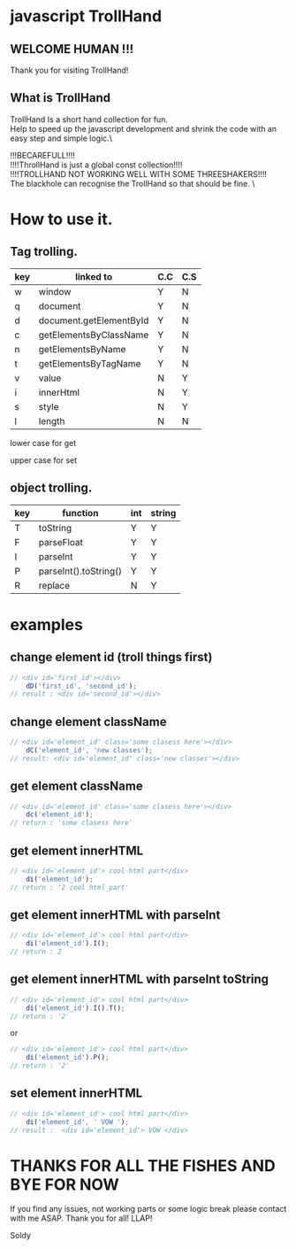 # javascript TrollHand

## WELCOME HUMAN !!!

Thank you for visiting TrollHand!

## What is TrollHand

TrollHand Is a short hand collection for fun. \
Help to speed up the javascript development and shrink the code with an easy step and simple logic.\

!!!BECAREFULL!!!! \
!!!!ThrollHand is just a global const collection!!!! \
!!!!TROLLHAND NOT WORKING WELL WITH SOME THREESHAKERS!!!! \
The blackhole can recognise the TrollHand so that should be fine. \

# How to use it.

## Tag trolling.

| key | linked to                 | C.C | C.S |
|-----|---------------------------|-----|-----|
|  w  | window                    |  Y  |  N  |
|  q  | document                  |  Y  |  N  |
|  d  | document.getElementById   |  Y  |  N  |
|  c  | getElementsByClassName    |  Y  |  N  |
|  n  | getElementsByName         |  Y  |  N  |
|  t  | getElementsByTagName      |  Y  |  N  |
|  v  | value                     |  N  |  Y  |
|  i  | innerHtml                 |  N  |  Y  |
|  s  | style                     |  N  |  Y  |
|  l  | length                    |  N  |  N  |

lower case for get 

upper case for set 

## object trolling.

| key | function                  | int | string |
|-----|---------------------------|-----|--------|
|  T  | toString                  |  Y  |    Y   |
|  F  | parseFloat                |  Y  |    Y   |
|  I  | parseInt                  |  Y  |    Y   |
|  P  | parseInt().toString()     |  Y  |    Y   |
|  R  | replace                   |  N  |    Y   |


# examples

## change element id (troll things first)

```javascript 
// <div id='first_id'></div>
    dD('first_id', 'second_id');
// result : <div id='second_id'></div>

```

## change element className

```javascript 
// <div id='element_id' class='some clasess here'></div>
    dC('element_id', 'new classes');
// result: <div id='element_id' class='new classes'></div>

```

## get element className

```javascript 
// <div id='element_id' class='some clasess here'></div>
    dc('element_id');
// return : 'some clasess here'

```


## get element innerHTML

```javascript 
// <div id='element_id'> cool html part</div>
    di('element_id');
// return : '2 cool html part'

```

## get element innerHTML with parseInt

```javascript 
// <div id='element_id'> cool html part</div>
    di('element_id').I();
// return : 2

```



## get element innerHTML with parseInt toString

```javascript 
// <div id='element_id'> cool html part</div>
    di('element_id').I().T();
// return : '2'

```

or

```javascript 
// <div id='element_id'> cool html part</div>
    di('element_id').P();
// return : '2'

```

## set element innerHTML 

```javascript 
// <div id='element_id'> cool html part</div>
    di('element_id', ' VOW ');
// result :  <div id='element_id'> VOW </div>

```



# THANKS FOR ALL THE FISHES AND BYE FOR NOW 

If you find any issues, not working parts or some logic break please contact with me ASAP.
Thank you for all! LLAP!

Soldy

